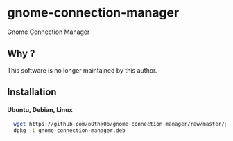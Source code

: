 # gnome-connection-manager
Gnome Connection Manager

Why ?
-----

This software is no longer maintained by this author.

Installation
-----
<h4>Ubuntu, Debian, Linux</h4>

```sh
  wget https://github.com/oOthkOo/gnome-connection-manager/raw/master/gnome-connection-manager.deb
  dpkg -i gnome-connection-manager.deb
```
